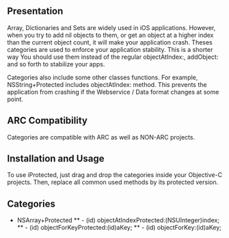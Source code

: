 Presentation
--------------

Array, Dictionaries and Sets are widely used in iOS applications. However, when you try to add nil objects to them, or get an object at a higher index than the current object count, it will make your application crash. Theses categories are used to enforce your application stability. This is a shorter way  You should use them instead of the regular objectAtIndex:, addObject: and so forth to stabilize your apps. 

Categories also include some other classes functions. For example, NSString+Protected includes objectAtIndex: method. This prevents the application from crashing if the Webservice / Data format changes at some point.


ARC Compatibility
--------------

Categories are compatible with ARC as well as NON-ARC projects.


Installation and Usage
--------------

To use iProtected, just drag and drop the categories inside your Objective-C projects. Then, replace all common used methods by its protected version.


Categories
--------------

* NSArray+Protected
** - (id) objectAtIndexProtected:(NSUInteger)index;
** - (id) objectForKeyProtected:(id)aKey;
** - (id) objectForKey:(id)aKey;